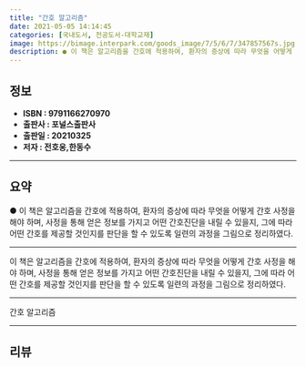 ```yaml
---
title: "간호 알고리즘"
date: 2021-05-05 14:14:45
categories: [국내도서, 전공도서-대학교재]
image: https://bimage.interpark.com/goods_image/7/5/6/7/347857567s.jpg
description: ● 이 책은 알고리즘을 간호에 적용하여, 환자의 증상에 따라 무엇을 어떻게 간호 사정을 해야 하며, 사정을 통해 얻은 정보를 가지고 어떤 간호진단을 내릴 수 있을지, 그에 따라 어떤 간호를 제공할 것인지를 판단을 할 수 있도록 일련의 과정을 그림으로 정리하였다.
---
```


## **정보**

- **ISBN : 9791166270970**
- **출판사 : 포널스출판사**
- **출판일 : 20210325**
- **저자 : 전호웅,한동수**

------



## **요약**

●  이 책은 알고리즘을 간호에 적용하여, 환자의 증상에 따라 무엇을 어떻게 간호 사정을 해야 하며, 사정을 통해 얻은 정보를 가지고 어떤 간호진단을 내릴 수 있을지, 그에 따라 어떤 간호를 제공할 것인지를 판단을 할 수 있도록 일련의 과정을 그림으로 정리하였다.

------

이 책은 알고리즘을 간호에 적용하여, 환자의 증상에 따라 무엇을 어떻게 간호 사정을 해야 하며, 사정을 통해 얻은 정보를 가지고 어떤 간호진단을 내릴 수 있을지, 그에 따라 어떤 간호를 제공할 것인지를 판단을 할 수 있도록 일련의 과정을 그림으로 정리하였다.

------


간호 알고리즘 

------


## **리뷰** 

